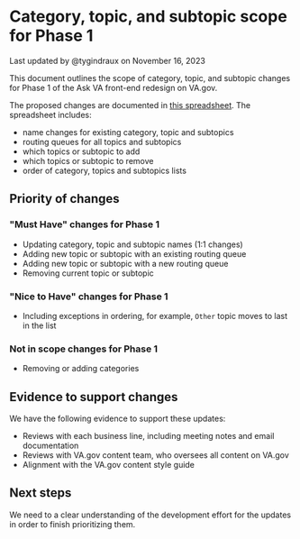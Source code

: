 # Category, topic, and subtopic scope for Phase 1
Last updated by @tygindraux on November 16, 2023

This document outlines the scope of category, topic, and subtopic changes for Phase 1 of the Ask VA front-end redesign on VA.gov. 

The proposed changes are documented in [this spreadsheet](https://dvagov.sharepoint.com/:x:/r/sites/AskVA/Shared%20Documents/General/UX/PHASE%201%20-%20Category,%20topic%20and%20subtopic%20labels%20and%20queues.xlsx?d=w0fb7bc5173cf4c3aa8e4b345eefa6552&csf=1&web=1&e=JdgPbH). The spreadsheet includes:
- name changes for existing category, topic and subtopics
- routing queues for all topics and subtopics
- which topics or subtopic to add
- which topics or subtopic to remove
- order of category, topics and subtopics lists

## Priority of changes

### "Must Have" changes for Phase 1
- Updating category, topic and subtopic names (1:1 changes)
- Adding new topic or subtopic with an existing routing queue
- Adding new topic or subtopic with a new routing queue
- Removing current topic or subtopic

### "Nice to Have" changes for Phase 1
- Including exceptions in ordering, for example, `Other` topic moves to last in the list

### Not in scope changes for Phase 1
- Removing or adding categories

## Evidence to support changes
We have the following evidence to support these updates: 
- Reviews with each business line, including meeting notes and email documentation
- Reviews with VA.gov content team, who oversees all content on VA.gov
- Alignment with the VA.gov content style guide

## Next steps
We need to a clear understanding of the development effort for the updates in order to finish prioritizing them.
